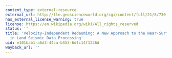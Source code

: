 ```yaml
---
content_type: external-resource
external_url: http://tle.geoscienceworld.org/cgi/content/full/21/8/730
has_external_license_warning: true
license: https://en.wikipedia.org/wiki/All_rights_reserved
status: ''
title: 'Velocity-Independent Redauming: A New Approach to the Near-Surface Problem
  in Land Seismic Data Processing'
uid: e101bab1-a6d3-44ca-b553-6dfc14f1236d
wayback_url: ''
---
```

